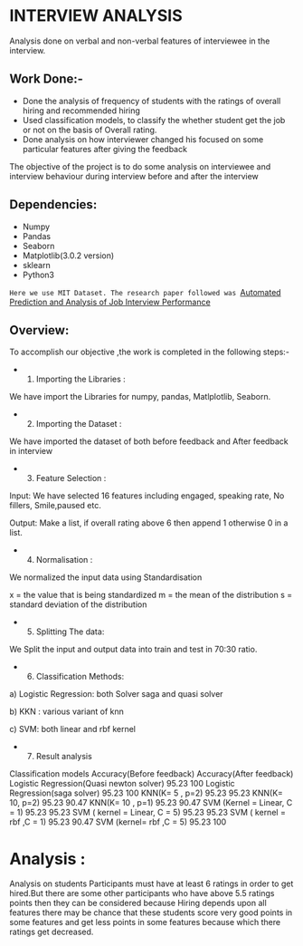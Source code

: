 # INTERVIEW ANALYSIS
Analysis done on verbal and non-verbal features of interviewee in the interview.

## Work Done:-

* Done the analysis of frequency of students with the ratings of overall hiring and recommended hiring
* Used classification models, to classify the whether student get the job or not on the basis of Overall rating.
* Done analysis on how interviewer changed his focused on some particular features after giving the feedback

The objective of the project is to do some analysis on interviewee and interview behaviour during interview before and after the interview

## Dependencies:
* Numpy
* Pandas
* Seaborn
* Matplotlib(3.0.2 version)
* sklearn
* Python3

```Here we use MIT Dataset. The research paper followed was ```[Automated Prediction and Analysis of Job Interview Performance](https://ieeexplore.ieee.org/document/7579163/)

## Overview:
To accomplish our objective ,the work is completed in the following steps:-

* 1. Importing the Libraries : 
	
We have import the Libraries for numpy, pandas, Matlplotlib, Seaborn.

* 2. Importing the Dataset :

We have imported the dataset of both before feedback and After feedback in interview 

* 3. Feature Selection :

Input: We have selected 16 features including engaged, speaking rate, No           fillers, Smile,paused etc.

Output: Make a list, if overall rating above 6 then append 1 otherwise 0 in a list.

* 4. Normalisation :

We normalized the input data using Standardisation 

x = the value that is being standardized
m = the mean of the distribution
s = standard deviation of the distribution

* 5.  Splitting The data:

We Split the input and output data into train and test in 70:30 ratio.

* 6. Classification Methods:

a) Logistic Regression: both Solver saga and quasi solver

b) KKN : various variant of knn 

c) SVM: both linear and rbf kernel


* 7. Result analysis   


Classification models
Accuracy(Before feedback)
Accuracy(After feedback)
Logistic Regression(Quasi newton solver)
95.23
100
Logistic Regression(saga solver)
95.23
100
KNN(K= 5 , p=2)
95.23
95.23
KNN(K= 10, p=2)
95.23
90.47
KNN(K= 10 , p=1)
95.23
90.47
SVM (Kernel = Linear, C = 1)
95.23
95.23
SVM ( kernel = Linear, C = 5)
95.23
95.23
SVM ( kernel = rbf ,C = 1)
95.23
90.47
SVM (kernel= rbf ,C = 5)
95.23
100


# Analysis :
Analysis on students 
Participants must have  at least 6 ratings in order to get hired.But there are some other  participants who have above 5.5 ratings points then they can be considered because Hiring depends upon all features there may be chance that these students score very good points in some features and get less points in some features because which there ratings get decreased.  

		


